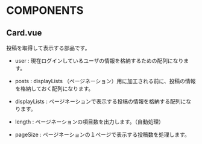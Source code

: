 # COMPONENTS

## Card.vue

投稿を取得して表示する部品です。

- user :
  現在ログインしているユーザの情報を格納するための配列になります。

- posts :
  displayLists （ページネーション）用に加工される前に、投稿の情報を格納しておく配列になります。

- displayLists :
  ページネーションで表示する投稿の情報を格納する配列になります。

- length :
  ページネーションの項目数を出力します。（自動処理）

- pageSize :
  ページネーションの１ページで表示する投稿数を処理します。
